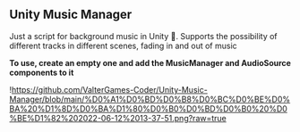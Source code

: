 ## Unity Music Manager

Just a script for background music in Unity 🎵. Supports the possibility of different tracks in different scenes, fading in and out of music

**To use, create an empty one and add the MusicManager and AudioSource components to it**

!https://github.com/ValterGames-Coder/Unity-Music-Manager/blob/main/%D0%A1%D0%BD%D0%B8%D0%BC%D0%BE%D0%BA%20%D1%8D%D0%BA%D1%80%D0%B0%D0%BD%D0%B0%20%D0%BE%D1%82%202022-06-12%2013-37-51.png?raw=true
